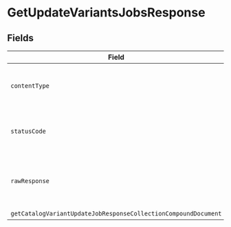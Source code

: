 # GetUpdateVariantsJobsResponse


## Fields

| Field                                                                                                                                                              | Type                                                                                                                                                               | Required                                                                                                                                                           | Description                                                                                                                                                        |
| ------------------------------------------------------------------------------------------------------------------------------------------------------------------ | ------------------------------------------------------------------------------------------------------------------------------------------------------------------ | ------------------------------------------------------------------------------------------------------------------------------------------------------------------ | ------------------------------------------------------------------------------------------------------------------------------------------------------------------ |
| `contentType`                                                                                                                                                      | *String*                                                                                                                                                           | :heavy_check_mark:                                                                                                                                                 | HTTP response content type for this operation                                                                                                                      |
| `statusCode`                                                                                                                                                       | *int*                                                                                                                                                              | :heavy_check_mark:                                                                                                                                                 | HTTP response status code for this operation                                                                                                                       |
| `rawResponse`                                                                                                                                                      | [HttpResponse\<InputStream>](https://docs.oracle.com/en/java/javase/11/docs/api/java.net.http/java/net/http/HttpResponse.html)                                     | :heavy_check_mark:                                                                                                                                                 | Raw HTTP response; suitable for custom response parsing                                                                                                            |
| `getCatalogVariantUpdateJobResponseCollectionCompoundDocument`                                                                                                     | [Optional\<GetCatalogVariantUpdateJobResponseCollectionCompoundDocument>](../../models/components/GetCatalogVariantUpdateJobResponseCollectionCompoundDocument.md) | :heavy_minus_sign:                                                                                                                                                 | Success                                                                                                                                                            |